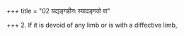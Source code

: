 +++
title = "02 यद्यङ्गहीनः स्यादङ्गतो वा"

+++
2. If it is devoid of any limb or is with a diffective limb, 
